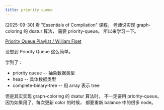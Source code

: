 ```yaml
---
title: priority queue
---
```


[2025-09-30] 看 "Essentials of Compilation" 课程，
老师说实现 graph-coloring 的 dsatur 算法，
需要 priority-queue。
所以来学习一下。

[Priority Queue Playlist / William Fiset](https://www.youtube.com/playlist?list=PLDV1Zeh2NRsCLFSHm1nYb9daYf60lCcag)

没想到 Priority Queue 这么简单。

学到了：

- priority queue -- 抽象数据类型
- heap -- 具体数据类型
- complete-binary-tree -- 用 array 表示 tree

但是其实实现 graph-coloring 的 dsatur 算法时，
不一定要用 priority-queue。
因为如果用了，每次更新 color 的时候，
都要重新 balance 中的很多 node。
